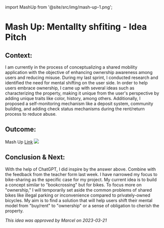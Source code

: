 import MashUp from '@site/src/img/mash-up-1.png';

# Mash Up: Mentallty shfiting - Idea Pitch

## Context:

I am currently in the process of conceptualizing a shared mobility application with the objective of enhancing ownership awareness among users and reducing misuse. During my last sprint, I conducted research and identified the need for mental shifting on the user side. In order to help users embrace ownership, I came up with several ideas such as characterizing the property, making it unique from the user's perspective by adding unique traits like color, history, among others. Additionally, I proposed a self-monitoring mechanism like a deposit system, community building, and adding check status mechanisms during the rent/return process to reduce abuse.

## Outcome:

Mash Up
<a href="https://excalidraw.com/#json=gWHdLfwvdHqrZ21LAyp91,sydONAV7yHzrxjGAeKXPZg"> <u>Link</u></a>
<img src={MashUp} />

## Conclusion & Next:

With the help of ChatGPT, I did inspire by the answer above.
Combine with the feedback from the teacher form last week.
I have narrowed my focus to bike-sharing as the specific case for my project. My current idea is to build a concept similar to "bookcrossing" but for bikes. To focus more on "ownership," I will temporarily set aside the common problems of shared bikes like illegal parking or inconvenience compared to privately-owned bicycles. My aim is to find a solution that will help users shift their mental model from "buy/rent" to "ownership" or a sense of obligation to cherish the property.

_This idea was approved by Marcel on 2023-03-21_
